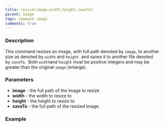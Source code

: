 ```yaml
---
title: resize(image,width,height,saveTo)
parent: image
tags: command image
comments: true
---
```



### Description
This command resizes an image, with full path denoted by `image`, to another size as denoted by `width` and `height` 
and saves it to another file denoted by `saveTo`.  Both `width`and `height` must be positive integers and may be 
greater than the original `image` (enlarge).


### Parameters
- **image** \- the full path of the image to resize
- **width** \- the width to resize to
- **height** \- the height to resize to
- **saveTo** \- the full path of the resized image.

### Example
